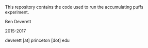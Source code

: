 This repository contains the code used to run the accumulating puffs experiment.

Ben Deverett

2015-2017

deverett [at] princeton [dot] edu
